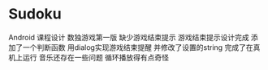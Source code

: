 # Sudoku
Android 课程设计 数独游戏第一版 缺少游戏结束提示
游戏结束提示设计完成  添加了一个判断函数  用dialog实现游戏结束提醒  并修改了设置的string
完成了在真机上运行 
音乐还存在一些问题  循环播放得有点奇怪
